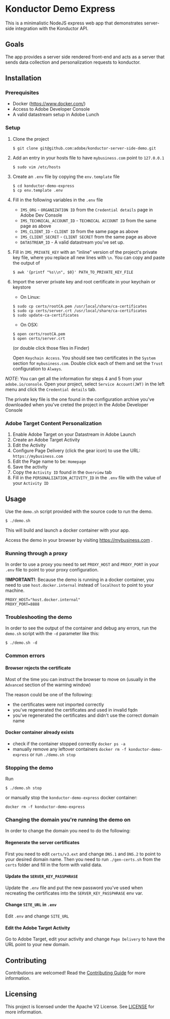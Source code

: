 # Konductor Demo Express

This is a minimalistic NodeJS express web app that demonstrates server-side 
integration with the Konductor API.

## Goals

The app provides a server side rendered front-end and acts as a server that sends data collection and
personalization requests to konductor.

## Installation

### Prerequisites

- Docker (https://www.docker.com/)
- Access to Adobe Developer Console
- A valid datastream setup in Adobe Lunch

### Setup

1. Clone the project
    ```shell
    $ git clone git@github.com:adobe/konductor-server-side-demo.git
    ```
2. Add an entry in your hosts file to have `mybusiness.com` point to `127.0.0.1`
    ```shell
    $ sudo vim /etc/hosts
    ```
3. Create an `.env` file by copying the `env.template` file
    ```shell
    $ cd konductor-demo-express
    $ cp env.template .env
    ```
4. Fill in the following variables in the `.env` file 
    - `IMS_ORG` - `ORGANIZATION ID` from the `Credential details` page in Adobe Dev Console
    - `IMS_TECHNICAL_ACCOUNT_ID` - `TECHNICAL ACCOUNT ID` from the same page as above
    - `IMS_CLIENT_ID` - `CLIENT ID` from the same page as above
    - `IMS_CLIENT_SECRET` - `CLIENT SECRET` from the same page as above
    - `DATASTREAM_ID` - A valid datastream you've set up.

5. Fill in `IMS_PRIVATE_KEY` with an "inline" version of the project's private key file, where you replace all new lines with `\n`.
You can copy and paste the output of 
    ```shell
    $ awk '{printf "%s\\n", $0}' PATH_TO_PRIVATE_KEY_FILE
    ```

6. Import the server private key and root certificate in your keychain or keystore
    - On Linux:
    ```shell
    $ sudo cp certs/rootCA.pem /usr/local/share/ca-certificates
    $ sudo cp certs/server.crt /usr/local/share/ca-certificates
    $ sudo update-ca-certificates
    ```
    - On OSX:
    ```shell
    $ open certs/rootCA.pem
    $ open certs/server.crt
    ```
    (or double click those files in Finder)
   
    Open `Keychain Access`. You should see two certificates in the `System` section for 
    `mybusiness.com`. Double click each of them and set the `Trust` configuration to `Always`. 

*NOTE*: You can get all the information for steps 4 and 5 from your `adobe.io/console`.
Open your project, select `Service Account(JWT)` in the left menu and click the `Credential details` tab.

The private key file is the one found in the configuration archive you've downloaded
when you've creted the project in the Adobe Developer Console

### Adobe Target Content Personalization

1. Enable Adobe Target on your Datastream in Adobe Launch
2. Create an Adobe Target Activity
3. Edit the Activity
4. Configure Page Delivery (click the gear icon) to use the URL: `https://mybusiness.com`
5. Edit the Page name to be: `Homepage`
6. Save the activity
7. Copy the `Activity ID` found in the `Overview` tab
8. Fill in the `PERSONALIZATION_ACTIVITY_ID` in the `.env` file with the value of your `Activity ID`

## Usage

Use the `demo.sh` script provided with the source code to run the demo.
```shell
$ ./demo.sh
```

This will build and launch a docker container with your app.

Access the demo in your browser by visiting https://mybusiness.com .

### Running through a proxy

In order to use a proxy you need to set `PROXY_HOST` and `PROXY_PORT` in your `.env` file to point to your proxy configuration.

**!IMPORTANT!**: Because the demo is running in a docker container, you need to use `host.docker.internal` instead
of `localhost` to point to your machine.

```dotenv
PROXY_HOST="host.docker.internal"
PROXY_PORT=8888
```

### Troubleshooting the demo

In order to see the output of the container and debug any errors, run the 
`demo.sh` script with the `-d` parameter like this:

```shell
$ ./demo.sh -d
```

### Common errors

#### Browser rejects the certificate

Most of the time you can instruct the browser to move on (usually in the `Advanced` section of the warning window)

The reason could be one of the following:
- the certificates were not imported correctly
- you've regenerated the certificates and used in invalid fqdn
- you've regenerated the certificates and didn't use the correct domain name

#### Docker container already exists

- check if the container stopped correctly `docker ps -a`
- manually remove any leftover containers `docker rm -f konductor-demo-express` or run `./demo.sh stop`

### Stopping the demo

Run
```shell
$ ./demo.sh stop
```

or manually stop the `konductor-demo-express` docker container:

```shell
docker rm -f konductor-demo-express
```

### Changing the domain you're running the demo on

In order to change the domain you need to do the following:

#### Regenerate the server certificates

First you need to edit `certs/v3.ext` and change `DNS.1` and `DNS.2` to point to your desired domain name.
Then you need to run `./gen-certs.sh` from the `certs` folder and fill in the form with valid data.

#### Update the `SERVER_KEY_PASSPHRASE`

Update the `.env` file and put the new password you've used when recreating the certificates into
the `SERVER_KEY_PASSPHRASE` env var.

#### Change `SITE_URL` in `.env`

Edit `.env` and change `SITE_URL`

#### Edit the Adobe Target Activity

Go to Adobe Target, edit your activity and change `Page Delivery` to have the URL point to your new domain.

## Contributing

Contributions are welcomed! Read the [Contributing Guide](./.github/CONTRIBUTING.md) for more information.

## Licensing

This project is licensed under the Apache V2 License. See [LICENSE](LICENSE) for more information.
